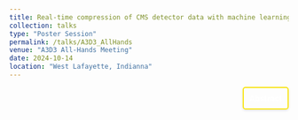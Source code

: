 ```yaml
---
title: Real-time compression of CMS detector data with machine learning $ \| \textit{A3D3 All-Hands}$
collection: talks
type: "Poster Session"
permalink: /talks/A3D3_AllHands
venue: "A3D3 All-Hands Meeting"
date: 2024-10-14
location: "West Lafayette, Indianna"
---
```


<div style="display: flex; align-items: flex-start; justify-content: flex-end; border: 2px solid #f9e40c; padding: 10px; border-radius: 5px; width: fit-content; box-shadow: 0 2px 4px rgba(0, 0, 0, 0.1); margin-left: auto;">
  <p style="margin: 0;">
    <a href="vhttps://indico.cern.ch/event/1405903/contributions/6166557/" style="text-decoration: none; color: #ffffff; font-weight: bold;">
      Abstract
    </a>
  </p>
</div>

